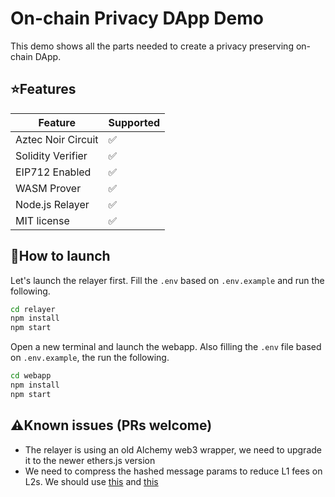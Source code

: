 # On-chain Privacy DApp Demo

This demo shows all the parts needed to create a privacy preserving on-chain DApp.

## ⭐Features

| Feature | Supported |
|----------|------------ |
| Aztec Noir Circuit | ✅ |
| Solidity Verifier | ✅ |
| EIP712 Enabled | ✅ |
| WASM Prover | ✅ |
| Node.js Relayer | ✅ |
| MIT license | ✅ |

## 🚀How to launch

Let's launch the relayer first. Fill the `.env` based on `.env.example` and run the following.

```bash
cd relayer
npm install
npm start
```

Open a new terminal and launch the webapp. Also filling the `.env` file based on `.env.example`, the run the following.

```bash
cd webapp
npm install
npm start
```

## ⚠️Known issues (PRs welcome)

* The relayer is using an old Alchemy web3 wrapper, we need to upgrade it to the newer ethers.js version
* We need to compress the hashed message params to reduce L1 fees on L2s. We should use [this](https://github.com/Bank-of-JubJub/base/blob/2a0247a441463a6619cc8d5f13d81717d166b770/hardhat/contracts/UsingAccountControllers.sol#L158) and [this](https://github.com/Bank-of-JubJub/base/blob/master/circuits/change_eth_signer/src/main.nr)